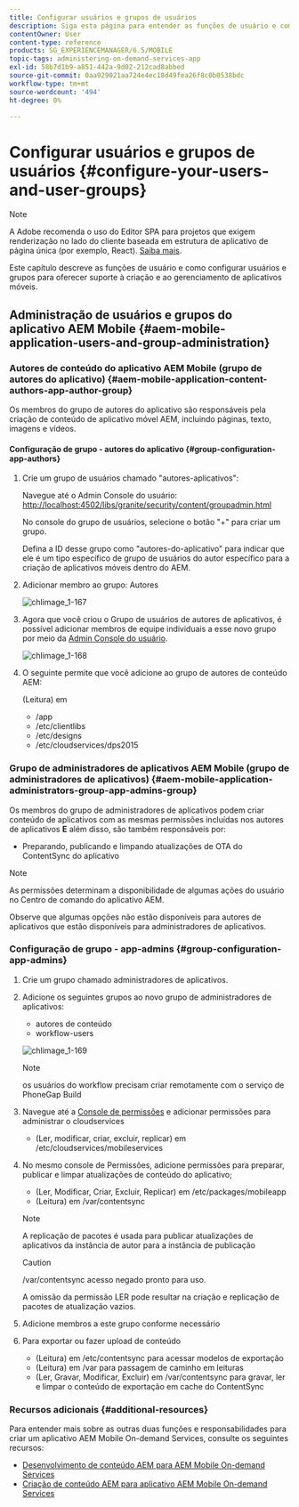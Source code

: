 ```yaml
---
title: Configurar usuários e grupos de usuários
description: Siga esta página para entender as funções de usuário e como configurar seus usuários e grupos para oferecer suporte à criação e ao gerenciamento do seu aplicativo de serviços por demanda para dispositivos móveis.
contentOwner: User
content-type: reference
products: SG_EXPERIENCEMANAGER/6.5/MOBILE
topic-tags: administering-on-demand-services-app
exl-id: 58b7d1b9-a851-442a-9d02-212cad8abbed
source-git-commit: 0aa929021aa724e4ec18d49fea26f8c0b0538bdc
workflow-type: tm+mt
source-wordcount: '494'
ht-degree: 0%

---
```


# Configurar usuários e grupos de usuários {#configure-your-users-and-user-groups}

>[!NOTE]
>
>A Adobe recomenda o uso do Editor SPA para projetos que exigem renderização no lado do cliente baseada em estrutura de aplicativo de página única (por exemplo, React). [Saiba mais](/help/sites-developing/spa-overview.md).

Este capítulo descreve as funções de usuário e como configurar usuários e grupos para oferecer suporte à criação e ao gerenciamento de aplicativos móveis.

## Administração de usuários e grupos do aplicativo AEM Mobile {#aem-mobile-application-users-and-group-administration}

### Autores de conteúdo do aplicativo AEM Mobile (grupo de autores do aplicativo) {#aem-mobile-application-content-authors-app-author-group}

Os membros do grupo de autores do aplicativo são responsáveis pela criação de conteúdo de aplicativo móvel AEM, incluindo páginas, texto, imagens e vídeos.

#### Configuração de grupo - autores do aplicativo {#group-configuration-app-authors}

1. Crie um grupo de usuários chamado &quot;autores-aplicativos&quot;:

   Navegue até o Admin Console do usuário: [http://localhost:4502/libs/granite/security/content/groupadmin.html](http://localhost:4502/libs/granite/security/content/groupadmin.html)

   No console do grupo de usuários, selecione o botão &quot;+&quot; para criar um grupo.

   Defina a ID desse grupo como &quot;autores-do-aplicativo&quot; para indicar que ele é um tipo específico de grupo de usuários do autor específico para a criação de aplicativos móveis dentro do AEM.

1. Adicionar membro ao grupo: Autores

   ![chlimage_1-167](assets/chlimage_1-167.png)

1. Agora que você criou o Grupo de usuários de autores de aplicativos, é possível adicionar membros de equipe individuais a esse novo grupo por meio da [Admin Console do usuário](http://localhost:4502/libs/granite/security/content/useradmin.md).

   ![chlimage_1-168](assets/chlimage_1-168.png)

1. O seguinte permite que você adicione ao grupo de autores de conteúdo AEM:

   (Leitura) em

   * /app
   * /etc/clientlibs
   * /etc/designs
   * /etc/cloudservices/dps2015

### Grupo de administradores de aplicativos AEM Mobile (grupo de administradores de aplicativos) {#aem-mobile-application-administrators-group-app-admins-group}

Os membros do grupo de administradores de aplicativos podem criar conteúdo de aplicativos com as mesmas permissões incluídas nos autores de aplicativos **E** além disso, são também responsáveis por:

* Preparando, publicando e limpando atualizações de OTA do ContentSync do aplicativo

>[!NOTE]
>
>As permissões determinam a disponibilidade de algumas ações do usuário no Centro de comando do aplicativo AEM.
>
>Observe que algumas opções não estão disponíveis para autores de aplicativos que estão disponíveis para administradores de aplicativos.

### Configuração de grupo - app-admins {#group-configuration-app-admins}

1. Crie um grupo chamado administradores de aplicativos.
1. Adicione os seguintes grupos ao novo grupo de administradores de aplicativos:

   * autores de conteúdo
   * workflow-users

   ![chlimage_1-169](assets/chlimage_1-169.png)

   >[!NOTE]
   >
   >os usuários do workflow precisam criar remotamente com o serviço de PhoneGap Build

1. Navegue até a [Console de permissões](http://localhost:4502/useradmin) e adicionar permissões para administrar o cloudservices

   * (Ler, modificar, criar, excluir, replicar) em /etc/cloudservices/mobileservices

1. No mesmo console de Permissões, adicione permissões para preparar, publicar e limpar atualizações de conteúdo do aplicativo;

   * (Ler, Modificar, Criar, Excluir, Replicar) em /etc/packages/mobileapp
   * (Leitura) em /var/contentsync

   >[!NOTE]
   >
   >A replicação de pacotes é usada para publicar atualizações de aplicativos da instância de autor para a instância de publicação

   >[!CAUTION]
   >
   >/var/contentsync acesso negado pronto para uso.
   >
   >A omissão da permissão LER pode resultar na criação e replicação de pacotes de atualização vazios.

1. Adicione membros a este grupo conforme necessário
1. Para exportar ou fazer upload de conteúdo

   * (Leitura) em /etc/contentsync para acessar modelos de exportação
   * (Leitura) em /var para passagem de caminho em leituras
   * (Ler, Gravar, Modificar, Excluir) em /var/contentsync para gravar, ler e limpar o conteúdo de exportação em cache do ContentSync

### Recursos adicionais {#additional-resources}

Para entender mais sobre as outras duas funções e responsabilidades para criar um aplicativo AEM Mobile On-demand Services, consulte os seguintes recursos:

* [Desenvolvimento de conteúdo AEM para AEM Mobile On-demand Services](/help/mobile/aem-mobile-on-demand.md)
* [Criação de conteúdo AEM para aplicativo AEM Mobile On-demand Services](/help/mobile/mobile-apps-ondemand.md)
